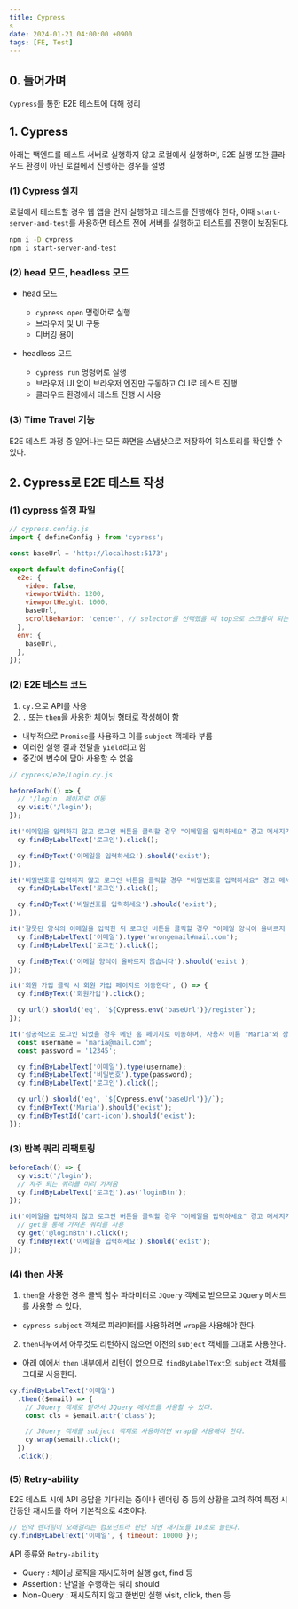 ```yaml
---
title: Cypress
s
date: 2024-01-21 04:00:00 +0900
tags: [FE, Test]
---
```


## 0. 들어가며
`Cypress`를 통한 E2E 테스트에 대해 정리

## 1. Cypress
아래는 백엔드를 테스트 서버로 실행하지 않고 로컬에서 실행하며, E2E 실행 또한 클라우드 환경이 아닌 로컬에서 진행하는 경우를 설명

### (1) Cypress 설치
로컬에서 테스트할 경우 웹 앱을 먼저 실행하고 테스트를 진행해야 한다, 이때 `start-server-and-test`를 사용하면 테스트 전에 서버를 실행하고 테스트를 진행이 보장된다.
```bash
npm i -D cypress
npm i start-server-and-test
```

### (2) head 모드, headless 모드
- head 모드
  - `cypress open` 명령어로 실행
  - 브라우저 및 UI 구동
  - 디버깅 용이

- headless 모드
  - `cypress run` 명령어로 실행
  - 브라우저 UI 없이 브라우저 엔진만 구동하고 CLI로 테스트 진행
  - 클라우드 환경에서 테스트 진행 시 사용


### (3) Time Travel 기능
E2E 테스트 과정 중 일어나는 모든 화면을 스냅샷으로 저장하여 히스토리를 확인할 수 있다.

## 2. Cypress로 E2E 테스트 작성

### (1) cypress 설정 파일
```js
// cypress.config.js
import { defineConfig } from 'cypress';

const baseUrl = 'http://localhost:5173';

export default defineConfig({
  e2e: {
    video: false,
    viewportWidth: 1200,
    viewportHeight: 1000,
    baseUrl,
    scrollBehavior: 'center', // selector를 선택했을 때 top으로 스크롤이 되는 문제가 발생. header 영역을 고려하기 위해서는 해당 설정이 필요
  },
  env: {
    baseUrl,
  },
});
```

### (2) E2E 테스트 코드
1. `cy.`으로 API를 사용  
2. `.` 또는 `then`을 사용한 체이닝 형태로 작성해야 함
  - 내부적으로 `Promise`를 사용하고 이를 `subject` 객체라 부름
  - 이러한 실행 결과 전달을 `yield`라고 함
  - 중간에 변수에 담아 사용할 수 없음

```js
// cypress/e2e/Login.cy.js

beforeEach(() => {
  // '/login' 페이지로 이동
  cy.visit('/login');
});

it('이메일을 입력하지 않고 로그인 버튼을 클릭할 경우 "이메일을 입력하세요" 경고 메세지가 노출된다', () => {
  cy.findByLabelText('로그인').click();

  cy.findByText('이메일을 입력하세요').should('exist');
});

it('비밀번호를 입력하지 않고 로그인 버튼을 클릭할 경우 "비밀번호를 입력하세요" 경고 메세지가 노출된다', () => {
  cy.findByLabelText('로그인').click();

  cy.findByText('비밀번호를 입력하세요').should('exist');
});

it('잘못된 양식의 이메일을 입력한 뒤 로그인 버튼을 클릭할 경우 "이메일 양식이 올바르지 않습니다" 경고 메세지가 노출된다', () => {
  cy.findByLabelText('이메일').type('wrongemail#mail.com');
  cy.findByLabelText('로그인').click();

  cy.findByText('이메일 양식이 올바르지 않습니다').should('exist');
});

it('회원 가입 클릭 시 회원 가입 페이지로 이동한다', () => {
  cy.findByText('회원가입').click();

  cy.url().should('eq', `${Cypress.env('baseUrl')}/register`);
});

it('성공적으로 로그인 되었을 경우 메인 홈 페이지로 이동하며, 사용자 이름 "Maria"와 장바구니 아이콘이 노출된다', () => {
  const username = 'maria@mail.com';
  const password = '12345';

  cy.findByLabelText('이메일').type(username);
  cy.findByLabelText('비밀번호').type(password);
  cy.findByLabelText('로그인').click();

  cy.url().should('eq', `${Cypress.env('baseUrl')}/`);
  cy.findByText('Maria').should('exist');
  cy.findByTestId('cart-icon').should('exist');
});
```

### (3) 반복 쿼리 리팩토링

```js
beforeEach(() => {
  cy.visit('/login');
  // 자주 되는 쿼리를 미리 가져옴
  cy.findByLabelText('로그인').as('loginBtn');
});

it('이메일을 입력하지 않고 로그인 버튼을 클릭할 경우 "이메일을 입력하세요" 경고 메세지가 노출된다', () => {
  // get을 통해 가져온 쿼리를 사용
  cy.get('@loginBtn').click();
  cy.findByText('이메일을 입력하세요').should('exist');
});
```

### (4) then 사용
1. `then`을 사용한 경우 콜백 함수 파라미터로 `JQuery` 객체로 받으므로 `JQuery` 메서드를 사용할 수 있다.
  - `cypress subject` 객체로 파라미터를 사용하려면 `wrap`을 사용해야 한다.
2. `then`내부에서 아무것도 리턴하지 않으면 이전의 `subject` 객체를 그대로 사용한다.
  - 아래 예에서 `then` 내부에서 리턴이 없으므로 `findByLabelText`의 `subject` 객체를 그대로 사용한다.  


```js
cy.findByLabelText('이메일')
  .then(($email) => {
    // JQuery 객체로 받아서 JQuery 메서드를 사용할 수 있다.
    const cls = $email.attr('class');

    // JQuery 객체를 subject 객체로 사용하려면 wrap을 사용해야 한다.
    cy.wrap($email).click();
  })
  .click();
```

### (5) Retry-ability
E2E 테스트 시에 API 응답을 기다리는 중이나 렌더링 중 등의 상황을 고려 하여 특정 시간동안 재시도를 하며 기본적으로 4초이다.  

```js
// 만약 렌더링이 오래걸리는 컴포넌트라 판단 되면 재시도를 10초로 늘린다.
cy.findByLabelText('이메일', { timeout: 10000 });
```  

API 종류와 `Retry-ability`
- Query : 체이닝 로직을 재시도하며 실행 get, find 등
- Assertion : 단얼을 수행하는 쿼리 should
- Non-Query : 재시도하지 않고 한번만 실행 visit, click, then 등
